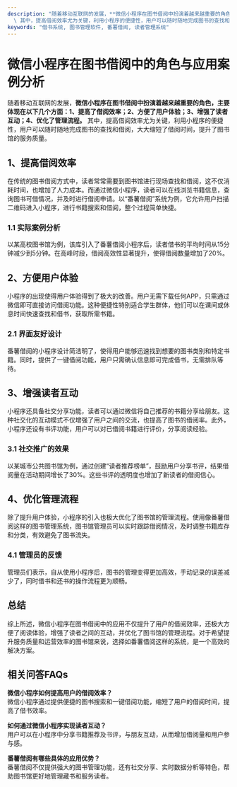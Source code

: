 ```yaml
---
description: "随着移动互联网的发展，**微信小程序在图书借阅中扮演着越来越重要的角色，主要体现在以下几个方面：1、提高了借阅效率；2、方便了用户体验；3、增强了读者互动；4、优化了管理流程。**\
  \ 其中，提高借阅效率尤为关键，利用小程序的便捷性，用户可以随时随地完成图书的查找和借阅，大大缩短了借阅时间，提升了图书馆的服务质量。"
keywords: "借书系统, 图书管理软件, 番薯借阅, 读者管理系统"
---
```

# 微信小程序在图书借阅中的角色与应用案例分析

随着移动互联网的发展，**微信小程序在图书借阅中扮演着越来越重要的角色，主要体现在以下几个方面：1、提高了借阅效率；2、方便了用户体验；3、增强了读者互动；4、优化了管理流程。** 其中，提高借阅效率尤为关键，利用小程序的便捷性，用户可以随时随地完成图书的查找和借阅，大大缩短了借阅时间，提升了图书馆的服务质量。

## 1、提高借阅效率

在传统的图书借阅方式中，读者常常需要到图书馆进行现场查找和借阅，这不仅消耗时间，也增加了人力成本。而通过微信小程序，读者可以在线浏览书籍信息，查询图书可借情况，并及时进行借阅申请。以“番薯借阅”系统为例，它允许用户扫描二维码进入小程序，进行书籍搜索和借阅，整个过程简单快捷。

### 1.1 实际案例分析

以某高校图书馆为例，该库引入了番薯借阅小程序后，读者借书的平均时间从15分钟减少到5分钟。在高峰时段，借阅高效性显著提升，使得借阅数量增加了20%。

## 2、方便用户体验

小程序的出现使得用户体验得到了极大的改善。用户无需下载任何APP，只需通过微信即可直接访问借阅功能。这种便捷性特别适合学生群体，他们可以在课间或休息时间快速查找和借书，获取所需书籍。 

### 2.1 界面友好设计

番薯借阅的小程序设计简洁明了，使得用户能够迅速找到想要的图书类别和特定书籍。同时，提供了一键借阅功能，用户只需确认信息即可完成借书，无需排队等待。

## 3、增强读者互动

小程序还具备社交分享功能，读者可以通过微信将自己推荐的书籍分享给朋友。这种社交化的互动模式不仅增强了用户之间的交流，也提高了图书的借阅率。此外，小程序还设有书评功能，用户可以对已借阅书籍进行评价，分享阅读经验。

### 3.1 社交推广的效果

以某城市公共图书馆为例，通过创建“读者推荐榜单”，鼓励用户分享书评，结果借阅量在活动期间增长了30%。这些书评的透明度也增加了新读者的借阅信心。

## 4、优化管理流程

除了提升用户体验，小程序的引入也极大优化了图书馆的管理流程。使用像番薯借阅这样的图书管理系统，图书馆管理员可以实时跟踪借阅情况，及时调整书籍库存和分类，有效避免了图书流失。

### 4.1 管理员的反馈

管理员们表示，自从使用小程序后，图书的管理变得更加高效，手动记录的误差减少了，同时借书和还书的操作流程更为顺畅。

## 总结

综上所述，微信小程序在图书借阅中的应用不仅提升了用户的借阅效率，还极大方便了阅读体验，增强了读者之间的互动，并优化了图书馆的管理流程。对于希望提升服务质量和运营效率的图书馆来说，选择如番薯借阅这样的系统，是一个高效的解决方案。

## 相关问答FAQs

**微信小程序如何提高用户的借阅效率？**  
微信小程序通过提供便捷的图书搜索和一键借阅功能，缩短了用户的借阅时间，提高了借书效率。

**如何通过微信小程序实现读者互动？**  
用户可以在小程序中分享书籍推荐及书评，与朋友互动，从而增加借阅量和用户参与感。

**番薯借阅有哪些具体的应用优势？**  
番薯借阅不仅提供强大的图书管理功能，还有社交分享、实时数据分析等特色，帮助图书馆更好地管理藏书和服务读者。
